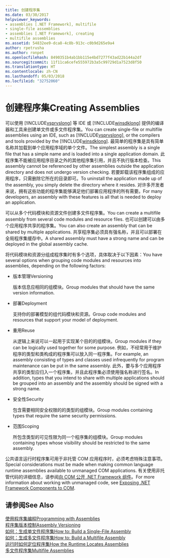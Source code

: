 ```yaml
---
title: 创建程序集
ms.date: 03/30/2017
helpviewer_keywords:
- assemblies [.NET Framework], multifile
- single-file assemblies
- assemblies [.NET Framework], creating
- multifile assemblies
ms.assetid: 54832ee9-dca8-4c8b-913c-c0b9d265e9a4
author: rpetrusha
ms.author: ronpet
ms.openlocfilehash: 8490351b4ab1bb115e4bd7277f43ad22b144a2df
ms.sourcegitcommit: 11f11ca6cefe555972b3a5c99729d1a7523d8f50
ms.translationtype: HT
ms.contentlocale: zh-CN
ms.lasthandoff: 05/03/2018
ms.locfileid: "32752060"
---
```

# <a name="creating-assemblies"></a><span data-ttu-id="bec80-102">创建程序集</span><span class="sxs-lookup"><span data-stu-id="bec80-102">Creating Assemblies</span></span>
<span data-ttu-id="bec80-103">可以使用 [!INCLUDE[vsprvslong](../../../includes/vsprvslong-md.md)] 等 IDE 或 [!INCLUDE[winsdklong](../../../includes/winsdklong-md.md)] 提供的编译器和工具来创建单文件或多文件程序集。</span><span class="sxs-lookup"><span data-stu-id="bec80-103">You can create single-file or multifile assemblies using an IDE, such as [!INCLUDE[vsprvslong](../../../includes/vsprvslong-md.md)], or the compilers and tools provided by the [!INCLUDE[winsdklong](../../../includes/winsdklong-md.md)].</span></span> <span data-ttu-id="bec80-104">最简单的程序集是具有简单名称并加载到单个应用程序域的单个文件。</span><span class="sxs-lookup"><span data-stu-id="bec80-104">The simplest assembly is a single file that has a simple name and is loaded into a single application domain.</span></span> <span data-ttu-id="bec80-105">此程序集不能被应用程序目录之外的其他程序集引用，并且不执行版本检查。</span><span class="sxs-lookup"><span data-stu-id="bec80-105">This assembly cannot be referenced by other assemblies outside the application directory and does not undergo version checking.</span></span> <span data-ttu-id="bec80-106">若要卸载该程序集组成的应用程序，只需删除它所在的目录即可。</span><span class="sxs-lookup"><span data-stu-id="bec80-106">To uninstall the application made up of the assembly, you simply delete the directory where it resides.</span></span> <span data-ttu-id="bec80-107">对许多开发者来说，拥有这些功能的程序集能够满足他们部署应用程序的所有需要。</span><span class="sxs-lookup"><span data-stu-id="bec80-107">For many developers, an assembly with these features is all that is needed to deploy an application.</span></span>  
  
 <span data-ttu-id="bec80-108">可以从多个代码模块和资源文件创建多文件程序集。</span><span class="sxs-lookup"><span data-stu-id="bec80-108">You can create a multifile assembly from several code modules and resource files.</span></span> <span data-ttu-id="bec80-109">也可以创建可以由多个应用程序共享的程序集。</span><span class="sxs-lookup"><span data-stu-id="bec80-109">You can also create an assembly that can be shared by multiple applications.</span></span> <span data-ttu-id="bec80-110">共享程序集必须具有强名称，并且可以部署在全局程序集缓存中。</span><span class="sxs-lookup"><span data-stu-id="bec80-110">A shared assembly must have a strong name and can be deployed in the global assembly cache.</span></span>  
  
 <span data-ttu-id="bec80-111">将代码模块和资源分组成程序集时有多个选项，具体取决于以下因素：</span><span class="sxs-lookup"><span data-stu-id="bec80-111">You have several options when grouping code modules and resources into assemblies, depending on the following factors:</span></span>  
  
-   <span data-ttu-id="bec80-112">版本管理</span><span class="sxs-lookup"><span data-stu-id="bec80-112">Versioning</span></span>  
  
     <span data-ttu-id="bec80-113">版本信息应相同的组模块。</span><span class="sxs-lookup"><span data-stu-id="bec80-113">Group modules that should have the same version information.</span></span>  
  
-   <span data-ttu-id="bec80-114">部署</span><span class="sxs-lookup"><span data-stu-id="bec80-114">Deployment</span></span>  
  
     <span data-ttu-id="bec80-115">支持你的部署模型的组代码模块和资源。</span><span class="sxs-lookup"><span data-stu-id="bec80-115">Group code modules and resources that support your model of deployment.</span></span>  
  
-   <span data-ttu-id="bec80-116">重用</span><span class="sxs-lookup"><span data-stu-id="bec80-116">Reuse</span></span>  
  
     <span data-ttu-id="bec80-117">从逻辑上来说可以一起用于实现某个目的的组模块。</span><span class="sxs-lookup"><span data-stu-id="bec80-117">Group modules if they can be logically used together for some purpose.</span></span> <span data-ttu-id="bec80-118">例如，不经常用于维护程序的类型和类构成的程序集可以放入同一程序集。</span><span class="sxs-lookup"><span data-stu-id="bec80-118">For example, an assembly consisting of types and classes used infrequently for program maintenance can be put in the same assembly.</span></span> <span data-ttu-id="bec80-119">此外，要与多个应用程序共享的类型应归入一个程序集，并且此程序集必须使用强名称进行签名。</span><span class="sxs-lookup"><span data-stu-id="bec80-119">In addition, types that you intend to share with multiple applications should be grouped into an assembly and the assembly should be signed with a strong name.</span></span>  
  
-   <span data-ttu-id="bec80-120">安全性</span><span class="sxs-lookup"><span data-stu-id="bec80-120">Security</span></span>  
  
     <span data-ttu-id="bec80-121">包含需要相同安全权限的的类型的组模块。</span><span class="sxs-lookup"><span data-stu-id="bec80-121">Group modules containing types that require the same security permissions.</span></span>  
  
-   <span data-ttu-id="bec80-122">范围</span><span class="sxs-lookup"><span data-stu-id="bec80-122">Scoping</span></span>  
  
     <span data-ttu-id="bec80-123">所包含类型的可见性限为同一个程序集的组模块。</span><span class="sxs-lookup"><span data-stu-id="bec80-123">Group modules containing types whose visibility should be restricted to the same assembly.</span></span>  
  
 <span data-ttu-id="bec80-124">公共语言运行时程序集可用于非托管 COM 应用程序时，必须考虑特殊注意事项。</span><span class="sxs-lookup"><span data-stu-id="bec80-124">Special considerations must be made when making common language runtime assemblies available to unmanaged COM applications.</span></span> <span data-ttu-id="bec80-125">有关使用非托管代码的详细信息，请参阅[向 COM 公开 .NET Framework 组件](../../../docs/framework/interop/exposing-dotnet-components-to-com.md)。</span><span class="sxs-lookup"><span data-stu-id="bec80-125">For more information about working with unmanaged code, see [Exposing .NET Framework Components to COM](../../../docs/framework/interop/exposing-dotnet-components-to-com.md).</span></span>  
  
## <a name="see-also"></a><span data-ttu-id="bec80-126">请参阅</span><span class="sxs-lookup"><span data-stu-id="bec80-126">See Also</span></span>  
 [<span data-ttu-id="bec80-127">使用程序集编程</span><span class="sxs-lookup"><span data-stu-id="bec80-127">Programming with Assemblies</span></span>](../../../docs/framework/app-domains/programming-with-assemblies.md)  
 [<span data-ttu-id="bec80-128">程序集版本控制</span><span class="sxs-lookup"><span data-stu-id="bec80-128">Assembly Versioning</span></span>](../../../docs/framework/app-domains/assembly-versioning.md)  
 [<span data-ttu-id="bec80-129">如何：生成单文件程序集</span><span class="sxs-lookup"><span data-stu-id="bec80-129">How to: Build a Single-File Assembly</span></span>](../../../docs/framework/app-domains/how-to-build-a-single-file-assembly.md)  
 [<span data-ttu-id="bec80-130">如何：生成多文件程序集</span><span class="sxs-lookup"><span data-stu-id="bec80-130">How to: Build a Multifile Assembly</span></span>](../../../docs/framework/app-domains/how-to-build-a-multifile-assembly.md)  
 [<span data-ttu-id="bec80-131">运行时如何定位程序集</span><span class="sxs-lookup"><span data-stu-id="bec80-131">How the Runtime Locates Assemblies</span></span>](../../../docs/framework/deployment/how-the-runtime-locates-assemblies.md)  
 [<span data-ttu-id="bec80-132">多文件程序集</span><span class="sxs-lookup"><span data-stu-id="bec80-132">Multifile Assemblies</span></span>](../../../docs/framework/app-domains/multifile-assemblies.md)
